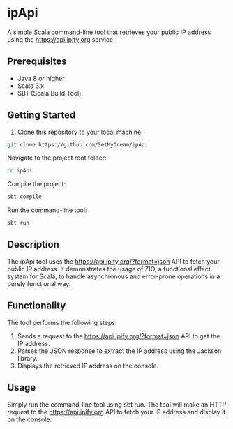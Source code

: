# ipApi

A simple Scala command-line tool that retrieves your public IP address using the https://api.ipify.org service.

## Prerequisites

- Java 8 or higher
- Scala 3.x
- SBT (Scala Build Tool)

## Getting Started

1. Clone this repository to your local machine:

```bash
git clone https://github.com/SetMyDream/ipApi
```
Navigate to the project root folder:
```bash
cd ipApi
```
Compile the project:
```bash
sbt compile
```
Run the command-line tool:
```bash
sbt run
```

## Description
The ipApi tool uses the https://api.ipify.org/?format=json API to fetch your public IP address. It demonstrates the usage of ZIO, a functional effect system for Scala, to handle asynchronous and error-prone operations in a purely functional way.

## Functionality
The tool performs the following steps:

1. Sends a request to the https://api.ipify.org/?format=json API to get the IP address.
2. Parses the JSON response to extract the IP address using the Jackson library.
3. Displays the retrieved IP address on the console.

## Usage
Simply run the command-line tool using sbt run. The tool will make an HTTP request to the https://api.ipify.org API to fetch your IP address and display it on the console.